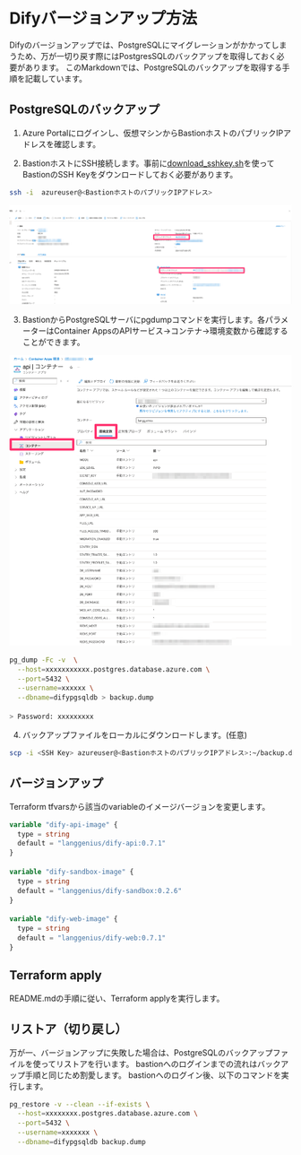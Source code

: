 # Difyバージョンアップ方法

Difyのバージョンアップでは、PostgreSQLにマイグレーションがかかってしまうため、万が一切り戻す際にはPostgresSQLのバックアップを取得しておく必要があります。
このMarkdownでは、PostgreSQLのバックアップを取得する手順を記載しています。

## PostgreSQLのバックアップ

1. Azure Portalにログインし、仮想マシンからBastionホストのパブリックIPアドレスを確認します。



2. BastionホストにSSH接続します。事前に[download_sshkey.sh](scripts/download_sshkey.sh)を使ってBastionのSSH Keyをダウンロードしておく必要があります。

```bash
ssh -i  azureuser@<BastionホストのパブリックIPアドレス>
```

![backup1](./docs/image/backup1.png)

3. BastionからPostgreSQLサーバにpgdumpコマンドを実行します。各パラメーターはContainer AppsのAPIサービス->コンテナ->環境変数から確認することができます。

![backup2](./docs/image/backup2.png)

```bash
pg_dump -Fc -v  \
  --host=xxxxxxxxxxx.postgres.database.azure.com \
  --port=5432 \
  --username=xxxxxx \
  --dbname=difypgsqldb > backup.dump

> Password: xxxxxxxxx
```

4. バックアップファイルをローカルにダウンロードします。(任意)

```bash
scp -i <SSH Key> azureuser@<BastionホストのパブリックIPアドレス>:~/backup.dump .
```

## バージョンアップ

Terraform tfvarsから該当のvariableのイメージバージョンを変更します。

```terraform
variable "dify-api-image" {
  type = string
  default = "langgenius/dify-api:0.7.1"
}

variable "dify-sandbox-image" {
  type = string
  default = "langgenius/dify-sandbox:0.2.6"
}

variable "dify-web-image" {
  type = string
  default = "langgenius/dify-web:0.7.1"
}
```

## Terraform apply

README.mdの手順に従い、Terraform applyを実行します。

## リストア（切り戻し）

万が一、バージョンアップに失敗した場合は、PostgreSQLのバックアップファイルを使ってリストアを行います。
bastionへのログインまでの流れはバックアップ手順と同じため割愛します。
bastionへのログイン後、以下のコマンドを実行します。

```bash
pg_restore -v --clean --if-exists \
  --host=xxxxxxxx.postgres.database.azure.com \
  --port=5432 \
  --username=xxxxxxx \
  --dbname=difypgsqldb backup.dump
```
